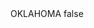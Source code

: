 <?xml version="1.0" encoding="UTF-8"?>
<CustomMetadata xmlns="http://soap.sforce.com/2006/04/metadata">
    <label>OKLAHOMA</label>
    <protected>false</protected>
</CustomMetadata>
